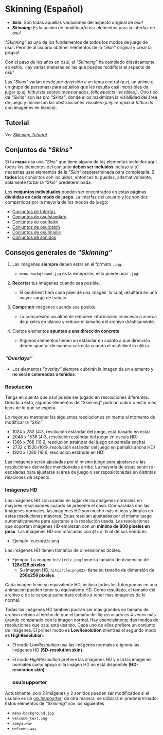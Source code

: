 # Skinning (Español)


* **_Skin_**: Son todas aquellas variaciones del aspecto original de _osu!_
* **_Skinning_**: Es la acción de modificar/crear elementos para la interfaz de _osu!_

_"Skinning"_ es uno de los fundamentos de todos los modos de juego de osu!.
Permite al usuario obtener elementos de la _"Skin"_ original y crear la propia!

Con el paso de los años en _osu!_, el _"Skinning"_ ha cambiado drásticamente en estilo.
Hay varias maneras en las que puedes modificar el aspecto de _osu!_

Las _"Skins"_ varían desde _por diversión_ a un tema central (p.ej. un anime o un grupo de personas) para aquellos que les resulta casi imposibles de jugar (p.ej. _hitbursts_ sobredimensionados, _followpoints_ invisibles,).
Otro tipo de _"Skins"_ son las _pro_ _"Skins"_, donde ellos maximizan la visibilidad del área de juego y minimizan las obstrucciones visuales (p.ej. remplazar _hitbursts_ con imagenes en blanco).

## Tutorial

_Ver [Skinning Tutorial](/siki/Skinning/Tutorial/)._

## Conjuntos de _"Skins"_ 

Si tu **mapa** usa una _"Skin"_ que tiene alguno de los elementos incluidos aquí, todos los elementos del conjunto **deben ser incluidos** incluso si tú necesitas usar elementos de la _"Skin"_ predeterminada para completarla.
Si **todos** los conjuntos son incluidos, entonces tu puedes, alternativamente, solamente forzar la _"Skin"_ predeterminada.

Los **conjuntos individuales** pueden ser encontrados en estas páginas **divididas en cada modo de juego**.
La interfaz del usuario y los sonidos compartidos por la mayoría de los modos de juego:

- [Conjuntos de Interfaz](Interface/)
- [Conjuntos de osu!standard](osu!/)
- [Conjuntos de osu!taiko](osu!taiko/)
- [Conjuntos de osu!catch](osu!catch/)
- [Conjuntos de osu!mania](osu!mania/)
- [Conjuntos de sonidos](Sounds/)

## Consejos generales de _"Skinning"_

1. Las imágenes **siempre** deben estar en el formato `.png`.
   - `menu-background.jpg` es la excepción, esta puede usar `.jpg`.

2. **Recortar** tus imágenes cuando sea posible.
   - El osu!client hará cada píxel de una imagen, lo cual, resultará en una mayor carga de trabajo.

3. **Comprimir** imágenes cuando sea posible.
   - La compresión usualmente remueve información innecesaria acerca de pixeles en blanco y reduce el tamaño del archivo drásticamente.

4. Ciertos elementos **apuntan a una dirección concreta**
   - Algunos elementos tienen un estándar en cuanto a qué dirección deben apuntar de manera correcta cuando el osu!client lo utiliza.

### _"Overlays"_

- Los elementos _"overlay"_ siempre cubrirán la imagen de un elemento y **no serán coloreados o teñidos**.

### Resolución

Tenga en cuenta que _osu!_ puede ser jugado en resoluciones diferentes.
Debido a esto, algunos elementos de "Skinning" podrían cubrir o estar más lejos de lo que se espera.

Lo mejor es mantener las siguientes resoluciones en mente al momento de modificar la _"Skin"_

- 1024 x 783 (4:3, resolución estándar del juego, está basado en esta)
- 2048 x 1536 (4:3, resolución estándar del juego en escala HD)
- 1366 x 768 (16:9, resolución estándar del juego en pantalla ancha)
- 2732 x 1536 (16:9, resolución estándar del juego en pantalla ancha HD)
- 1920 x 1080 (16:9, resolución estándar en HD)

Las imágenes serán ajustadas por el mismo juego para ajustarse a las resoluciones derivadas mencionadas arriba.
La mayoría de estas serán re-escaladas para ajustarse al área de juego o ser reposicionadas en distintas relaciones de aspecto.

### Imágenes HD

Las imágenes HD son usadas en lugar de las imágenes normales en mayores resoluciones cuando se presente el caso.
Comparadas con las imágenes normales, las imágenes HD son mucho más nítidas y limpias en estas resoluciones mayores.
Estas resultan ajustadas por el mismo juego automáticamente para ajustarse a la resolución usada.
Las resoluciones que soportan imágenes HD empiezan con un **mínimo de 800 pixeles en peso**.
Las imágenes HD son marcadas con `@2x` al final de sus nombres.

- Ejemplo: cursor`@2x`.png

Las imágenes HD tienen tamaños de dimensiones dobles.

- Ejemplo: La imagen `hitcircle.png` tiene su tamaño de dimensión de **128x128 pixeles**.
  - Su imagen HD, `hitcircle.png@2x`, tiene su tamaño de dimensión de **256x256 pixeles**.
  
Cada imagen tiene su equivalente HD, incluso todos los fotorgramas en una animación pueden tener su equivalente HD.
Como resultado, el tamaño del archivo o de la carpeta aumentará debido a tener más imagenes de lo normal.
  
Todas las imágenes HD también podrán ser más grandes en tamaño de archivo debido al hecho de que el tamaño del lienzo usado es 4 veces más grande comparado con la imagen normal.
Hay esencialmente dos modos de resoluciones que _osu!_ está usando.
Cada uno de ellos prefiere un conjunto de imágenes.
El primer modo es **LowResolution** mientras el segundo modo es **HighResolution**.
  
- El modo *LowResolution* usa las imágenes normales e ignora las imágenes HD **(SD-resolution skin)**.
- El modo *HighResolution* prefiere las imágenes HD y usa las imágenes normales como apoyo si la imagen HD no está disponible **(HD-resolution skin)**.
  
  ### osu!supporter
Actualmente, solo 2 imágenes y 2 sonidos pueden ser modificados si el usuario es un [osu!supporter](/wiki/osu!supporter/); de otra manera, se utilizará el predeterminado.
Estos elementos de _"Skinning"_ son los siguientes.
  
- `menu-background.jpg`
- `welcome_text.png`
- `seeya.wav`
- `welcome.wav`
